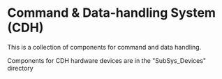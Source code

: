 # Command & Data-handling System (CDH)

This is a collection of components for command and data handling. 

Components for CDH hardware devices are in the "SubSys_Devices" directory